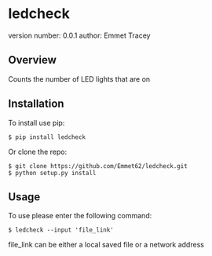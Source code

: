 ledcheck
===============================

version number: 0.0.1
author: Emmet Tracey

Overview
--------

Counts the number of LED lights that are on

Installation 
--------------------

To install use pip:

    $ pip install ledcheck


Or clone the repo:

    $ git clone https://github.com/Emmet62/ledcheck.git
    $ python setup.py install
    
Usage
------------

To use please enter the following command:
    
    $ ledcheck --input 'file_link'
    
file_link can be either a local saved file or a network address